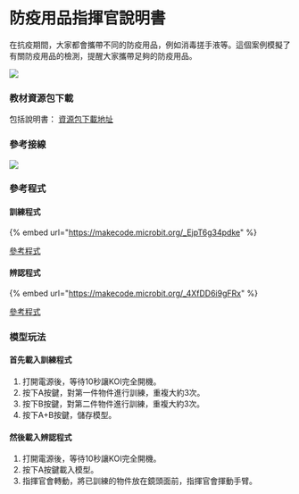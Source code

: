 # 防疫用品指揮官說明書

在抗疫期間，大家都會攜帶不同的防疫用品，例如消毒搓手液等。這個案例模擬了有關防疫用品的檢測，提醒大家攜帶足夠的防疫用品。

![](https://kittenbothk.readthedocs.io/en/latest/\_images/command1.png)

### 教材資源包下載

包括說明書： [資源包下載地址](https://bit.ly/AIHealthCareSetBuildingGuide)

### 參考接線

![](https://kittenbothk.readthedocs.io/en/latest/\_images/commandcon.png)

### 參考程式

#### 訓練程式

{% embed url="https://makecode.microbit.org/_EjpT6g34pdke" %}

[參考程式](https://makecode.microbit.org/\_EjpT6g34pdke)

#### 辨認程式

{% embed url="https://makecode.microbit.org/_4XfDD6i9gFRx" %}

[參考程式](https://makecode.microbit.org/\_4XfDD6i9gFRx)

### 模型玩法

#### 首先載入訓練程式

1. 打開電源後，等待10秒讓KOI完全開機。
2. 按下A按鍵，對第一件物件進行訓練，重複大約3次。
3. 按下B按鍵，對第二件物件進行訓練，重複大約3次。
4. 按下A+B按鍵，儲存模型。

#### 然後載入辨認程式

1. 打開電源後，等待10秒讓KOI完全開機。
2. 按下A按鍵載入模型。
3. 指揮官會轉動，將已訓練的物件放在鏡頭面前，指揮官會揮動手臂。
